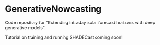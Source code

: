 # GenerativeNowcasting
Code repository for "Extending intraday solar forecast horizons with deep generative models".

Tutorial on training and running SHADECast coming soon! 
